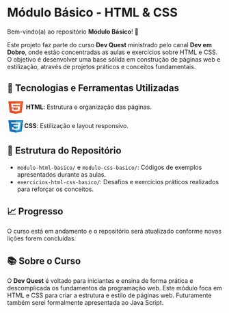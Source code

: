 # Módulo Básico - HTML & CSS

Bem-vindo(a) ao repositório **Módulo Básico**! 🎉

Este projeto faz parte do curso **Dev Quest** ministrado pelo canal **Dev em Dobro**, onde estão concentradas as aulas e exercícios sobre HTML e CSS. O objetivo é desenvolver uma base sólida em construção de páginas web e estilização, através de projetos práticos e conceitos fundamentais.


## 🚀 Tecnologias e Ferramentas Utilizadas

<img align="center" alt="HTML" height="30" width="40" src="https://raw.githubusercontent.com/devicons/devicon/master/icons/html5/html5-original.svg"> **HTML**: Estrutura e organização das páginas.

<img align="center" alt="CSS" height="30" width="40" src="https://raw.githubusercontent.com/devicons/devicon/master/icons/css3/css3-original.svg">**CSS**: Estilização e layout responsivo.


## 📂 Estrutura do Repositório

- `modulo-html-basico/` e `modulo-css-basico/`: Códigos de exemplos apresentados durante as aulas.
- `exercicios-html-css-basico/`: Desafios e exercícios práticos realizados para reforçar os conceitos.


## 📈 Progresso

O curso está em andamento e o repositório será atualizado conforme novas lições forem concluídas.


## 📚 Sobre o Curso

O **Dev Quest** é voltado para iniciantes e ensina de forma prática e descomplicada os fundamentos da programação web. Este módulo foca em HTML e CSS para criar a estrutura e estilo de páginas web. Futuramente também serei formalmente apresentada ao Java Script.
